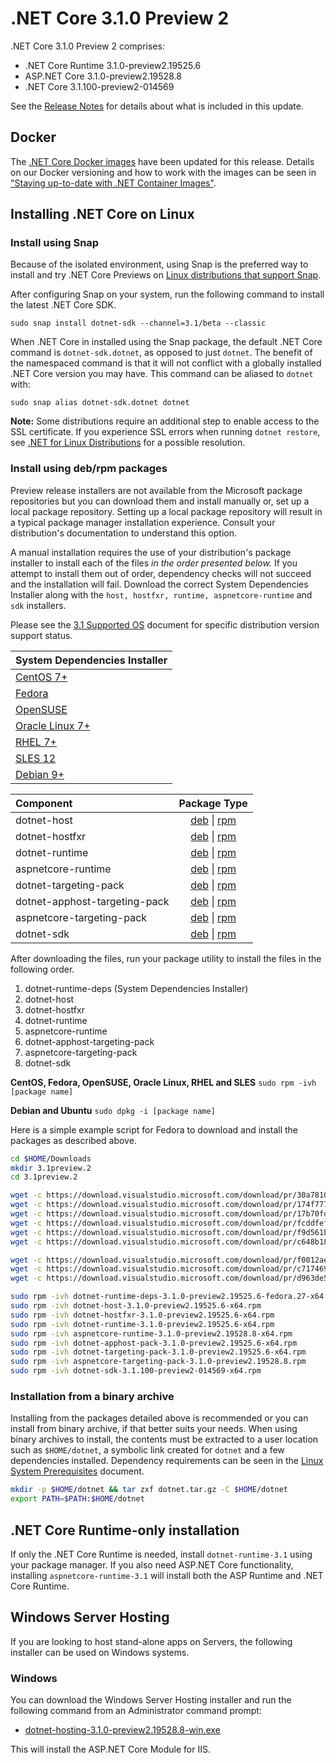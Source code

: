# .NET Core 3.1.0 Preview 2

.NET Core 3.1.0 Preview 2 comprises:

* .NET Core Runtime 3.1.0-preview2.19525.6
* ASP.NET Core 3.1.0-preview2.19528.8
* .NET Core 3.1.100-preview2-014569

See the [Release Notes](3.1.0-preview2) for details about what is included in this update.

## Docker

The [.NET Core Docker images](https://hub.docker.com/r/microsoft/dotnet/) have been updated for this release. Details on our Docker versioning and how to work with the images can be seen in ["Staying up-to-date with .NET Container Images"](https://devblogs.microsoft.com/dotnet/staying-up-to-date-with-net-container-images/).

## Installing .NET Core on Linux

### Install using Snap

Because of the isolated environment, using Snap is the preferred way to install and try .NET Core Previews on [Linux distributions that support Snap](https://docs.snapcraft.io/installing-snapd/6735).

After configuring Snap on your system, run the following command to install the latest .NET Core SDK.

`sudo snap install dotnet-sdk --channel=3.1/beta --classic`

When .NET Core in installed using the Snap package, the default .NET Core command is `dotnet-sdk.dotnet`, as opposed to just `dotnet`. The benefit of the namespaced command is that it will not conflict with a globally installed .NET Core version you may have. This command can be aliased to `dotnet` with:

`sudo snap alias dotnet-sdk.dotnet dotnet`

**Note:** Some distributions require an additional step to enable access to the SSL certificate. If you experience SSL errors when running `dotnet restore`, see [.NET for Linux Distributions](../../../linux.md) for a possible resolution.

### Install using deb/rpm packages

Preview release installers are not available from the Microsoft package repositories but you can download them and install manually or, set up a local package repository. Setting up a local package repository will result in a typical package manager installation experience. Consult your distribution's documentation to understand this option.

A manual installation requires the use of your distribution's package installer to install each of the files *in the order presented below.* If you attempt to install them out of order, dependency checks will not succeed and the installation will fail. Download the correct System Dependencies Installer along with the `host, hostfxr, runtime, aspnetcore-runtime` and `sdk` installers.

Please see the [3.1 Supported OS](../../3.1-supported-os.md) document for specific distribution version support status.

| **System Dependencies Installer** |
| :-- |
| [CentOS 7+][dotnet-runtime-deps-centos.7-x64.rpm] |
| [Fedora][dotnet-runtime-deps-fedora.27-x64.rpm] |
| [OpenSUSE][dotnet-runtime-deps-opensuse.42-x64.rpm] |
| [Oracle Linux 7+][dotnet-runtime-deps-oraclelinux.7-x64.rpm] |
| [RHEL 7+][dotnet-runtime-deps-rhel.7-x64.rpm] |
| [SLES 12][dotnet-runtime-deps-sles.12-x64.rpm] |
| [Debian 9+][dotnet-runtime-deps-x64.deb] |

| **Component** | **Package Type** |
| :--- | :---: |
| dotnet-host | [deb][dotnet-host-x64.deb] \| [rpm][dotnet-host-x64.rpm] |
| dotnet-hostfxr | [deb][dotnet-hostfxr-x64.deb] \| [rpm][dotnet-hostfxr-x64.rpm] |
| dotnet-runtime | [deb][dotnet-runtime-x64.deb] \| [rpm][dotnet-runtime-x64.rpm] |
| aspnetcore-runtime | [deb][aspnetcore-runtime-x64.deb] \| [rpm][aspnetcore-runtime-x64.rpm] |
| dotnet-targeting-pack | [deb][dotnet-targeting-pack-x64.deb] \| [rpm][dotnet-targeting-pack-x64.rpm] |
| dotnet-apphost-targeting-pack | [deb][dotnet-apphost-pack-x64.deb] \| [rpm][dotnet-apphost-pack-x64.rpm] |
| aspnetcore-targeting-pack | [deb][aspnetcore-targeting-pack.deb] \| [rpm][aspnetcore-targeting-pack.rpm] |
| dotnet-sdk | [deb][dotnet-sdk-x64.deb] \| [rpm][dotnet-sdk-x64.rpm] |

After downloading the files, run your package utility to install the files in the following order.

1. dotnet-runtime-deps (System Dependencies Installer)
2. dotnet-host
3. dotnet-hostfxr
4. dotnet-runtime
5. aspnetcore-runtime
7. dotnet-apphost-targeting-pack
8. aspnetcore-targeting-pack
9. dotnet-sdk

**CentOS, Fedora, OpenSUSE, Oracle Linux, RHEL and SLES**
`sudo rpm -ivh [package name]`

**Debian and Ubuntu**
`sudo dpkg -i [package name]`

Here is a simple example script for Fedora to download and install the packages as described above.

``` bash
cd $HOME/Downloads
mkdir 3.1preview.2
cd 3.1preview.2

wget -c https://download.visualstudio.microsoft.com/download/pr/30a7810b-cb7f-4377-9e46-9db875637699/2dd0afd204dc43f42ded34565640cc11/dotnet-host-3.1.0-preview2.19525.6-x64.rpm
wget -c https://download.visualstudio.microsoft.com/download/pr/174f777c-bbc1-409a-b51e-c0d2250d0a79/46a625142acc9d2d0bd0f13acfea3d1d/dotnet-hostfxr-3.1.0-preview2.19525.6-x64.rpm
wget -c https://download.visualstudio.microsoft.com/download/pr/17b70fd0-2b1f-4448-a4d5-28efe7fe115b/c975d2870e091e3fd334d36fe218180c/dotnet-runtime-3.1.0-preview2.19525.6-x64.rpm
wget -c https://download.visualstudio.microsoft.com/download/pr/fcddfef8-5c64-4387-ba91-9f94d092f910/d70dab38f6fdb5781c7d08543e5eee9e/dotnet-runtime-deps-3.1.0-preview2.19525.6-fedora.27-x64.rpm
wget -c https://download.visualstudio.microsoft.com/download/pr/f9d561b6-ad0d-4b1a-be2b-052584f00520/aa7fe52c5c4768857fdefff4bcdc2807/aspnetcore-runtime-3.1.0-preview2.19528.8-x64.rpm
wget -c https://download.visualstudio.microsoft.com/download/pr/c648b18a-652c-457c-ae2e-7e1694ce836b/14071cdedf699aa813186a03da93c9c9/dotnet-sdk-3.1.100-preview2-014569-x64.rpm

wget -c https://download.visualstudio.microsoft.com/download/pr/f0012aef-9283-4326-aa51-c658f2df684c/1925c15e8d2f6f732287564b2fbb2608/dotnet-apphost-pack-3.1.0-preview2.19525.6-x64.rpm
wget -c https://download.visualstudio.microsoft.com/download/pr/c7174696-7241-4e17-bd21-7028ae4b59a8/e32568277bb3d11d66fd331f7a9b7be0/dotnet-targeting-pack-3.1.0-preview2.19525.6-x64.rpm
wget -c https://download.visualstudio.microsoft.com/download/pr/d963de53-0890-4eef-87c5-ef7213ff53d9/8e6a88a7f70da92544e361268ed54afe/aspnetcore-targeting-pack-3.1.0-preview2.19528.8.rpm

sudo rpm -ivh dotnet-runtime-deps-3.1.0-preview2.19525.6-fedora.27-x64.rpm
sudo rpm -ivh dotnet-host-3.1.0-preview2.19525.6-x64.rpm
sudo rpm -ivh dotnet-hostfxr-3.1.0-preview2.19525.6-x64.rpm
sudo rpm -ivh dotnet-runtime-3.1.0-preview2.19525.6-x64.rpm
sudo rpm -ivh aspnetcore-runtime-3.1.0-preview2.19528.8-x64.rpm
sudo rpm -ivh dotnet-apphost-pack-3.1.0-preview2.19525.6-x64.rpm
sudo rpm -ivh dotnet-targeting-pack-3.1.0-preview2.19525.6-x64.rpm
sudo rpm -ivh aspnetcore-targeting-pack-3.1.0-preview2.19528.8.rpm
sudo rpm -ivh dotnet-sdk-3.1.100-preview2-014569-x64.rpm
```

### Installation from a binary archive

Installing from the packages detailed above is recommended or you can install from binary archive, if that better suits your needs. When using binary archives to install, the contents must be extracted to a user location such as `$HOME/dotnet`, a symbolic link created for `dotnet` and a few dependencies installed. Dependency requirements can be seen in the [Linux System Prerequisites](../linux-packages.md) document.

```bash
mkdir -p $HOME/dotnet && tar zxf dotnet.tar.gz -C $HOME/dotnet
export PATH=$PATH:$HOME/dotnet
```

## .NET Core Runtime-only installation

If only the .NET Core Runtime is needed, install `dotnet-runtime-3.1` using your package manager. If you also need ASP.NET Core functionality, installing `aspnetcore-runtime-3.1` will install both the ASP Runtime and .NET Core Runtime.

## Windows Server Hosting

If you are looking to host stand-alone apps on Servers, the following installer can be used on Windows systems.

### Windows

You can download the Windows Server Hosting installer and run the following command from an Administrator command prompt:

* [dotnet-hosting-3.1.0-preview2.19528.8-win.exe][dotnet-hosting-win.exe]

This will install the ASP.NET Core Module for IIS.

[blob-runtime]: https://dotnetcli.blob.core.windows.net/dotnet/Runtime/
[blob-sdk]: https://dotnetcli.blob.core.windows.net/dotnet/Sdk/
[release-notes]: 3.1.0-preview2.md

[checksums-runtime]: https://dotnetcli.blob.core.windows.net/dotnet/checksums/3.1.0-preview2-sha.txt
[checksums-sdk]: https://dotnetcli.blob.core.windows.net/dotnet/checksums/3.1.0-preview2-sha.txt

[linux-install]: https://learn.microsoft.com/dotnet/core/install/linux

[dotnet-blog]: https://devblogs.microsoft.com/dotnet/announcing-net-core-3-1-preview-2/
[aspnet-blog]: https://devblogs.microsoft.com/aspnet/asp-net-core-and-blazor-updates-in-net-core-3-1-preview-2/

[aspnet_bugs]: https://github.com/aspnet/AspNetCore/issues?q=is%3Aissue+milestone%3A3.1.0-preview2+label%3ADone+label%3Abug
[aspnet_features]: https://github.com/aspnet/AspNetCore/issues?q=is%3Aissue+milestone%3A3.1.0-preview2+label%3ADone+label%3Aenhancement
[coreclr_bugs]: https://github.com/dotnet/coreclr/issues?utf8=%E2%9C%93&q=is%3Aissue+milestone%3A3.1+label%3Abug+
[coreclr_features]: https://github.com/dotnet/coreclr/issues?q=is%3Aissue+milestone%3A3.1+label%3Aenhancement
[corefx_bugs]: https://github.com/dotnet/corefx/issues?q=is%3Aissue+milestone%3A3.1+label%3Abug
[corefx_features]: https://github.com/dotnet/corefx/issues?q=is%3Aissue+milestone%3A3.1+label%3Aenhancement

[//]: # ( Runtime 3.1.0-preview2.19525.6)
[dotnet-apphost-pack-x64.deb]: https://download.visualstudio.microsoft.com/download/pr/c89f2d8a-f497-4ec6-b5f1-358b3e2432a7/b182d8bdacb2b88451da0a47ce4a18bc/dotnet-apphost-pack-3.1.0-preview2.19525.6-x64.deb
[dotnet-apphost-pack-x64.rpm]: https://download.visualstudio.microsoft.com/download/pr/f0012aef-9283-4326-aa51-c658f2df684c/1925c15e8d2f6f732287564b2fbb2608/dotnet-apphost-pack-3.1.0-preview2.19525.6-x64.rpm
[dotnet-host-x64.deb]: https://download.visualstudio.microsoft.com/download/pr/a03d8cd1-6b91-4cb5-81d5-45adf65aec77/dcedc51936441038ded0ade8a31ad56e/dotnet-host-3.1.0-preview2.19525.6-x64.deb
[dotnet-host-x64.rpm]: https://download.visualstudio.microsoft.com/download/pr/30a7810b-cb7f-4377-9e46-9db875637699/2dd0afd204dc43f42ded34565640cc11/dotnet-host-3.1.0-preview2.19525.6-x64.rpm
[dotnet-hostfxr-x64.deb]: https://download.visualstudio.microsoft.com/download/pr/f344a3ff-4519-4aa0-be3b-16e894666fb3/1ab085b1ee75b1ba95a714ac2b67e8fb/dotnet-hostfxr-3.1.0-preview2.19525.6-x64.deb
[dotnet-hostfxr-x64.rpm]: https://download.visualstudio.microsoft.com/download/pr/174f777c-bbc1-409a-b51e-c0d2250d0a79/46a625142acc9d2d0bd0f13acfea3d1d/dotnet-hostfxr-3.1.0-preview2.19525.6-x64.rpm
[dotnet-hosting-win.exe]: https://download.visualstudio.microsoft.com/download/pr/7e27e2a5-9ede-4a0b-8387-a5c44fd8b50a/985a970be392d1bb4cdebc844e32ee13/dotnet-hosting-3.1.0-preview2.19528.8-win.exe
[dotnet-runtime-linux-arm.tar.gz]: https://download.visualstudio.microsoft.com/download/pr/37515e6a-0a74-4390-88d5-9ea9652ea78a/f55d1e68fb7b54c4a29064e790c08e82/dotnet-runtime-3.1.0-preview2.19525.6-linux-arm.tar.gz
[dotnet-runtime-linux-arm64.tar.gz]: https://download.visualstudio.microsoft.com/download/pr/45ef007b-3673-45d7-9469-174f2803bfaa/fddebc8ec9f6f97d8d817d8ac8cbe40c/dotnet-runtime-3.1.0-preview2.19525.6-linux-arm64.tar.gz
[dotnet-runtime-linux-musl-x64.tar.gz]: https://download.visualstudio.microsoft.com/download/pr/ad8f0d23-e460-4532-9a96-a9a0ff30c9e4/48d5ba07a631f826883251aaff052641/dotnet-runtime-3.1.0-preview2.19525.6-linux-musl-x64.tar.gz
[dotnet-runtime-linux-x64.tar.gz]: https://download.visualstudio.microsoft.com/download/pr/19c96f8a-ffd4-4ccb-8782-593a554a9e27/76af54284b02822f3a51dcb00ce047ef/dotnet-runtime-3.1.0-preview2.19525.6-linux-x64.tar.gz
[dotnet-runtime-osx-x64.pkg]: https://download.visualstudio.microsoft.com/download/pr/5e2601a0-098a-465e-af04-c1e5f89edac4/5def2619786cb2d4c885c6750024e814/dotnet-runtime-3.1.0-preview2.19525.6-osx-x64.pkg
[dotnet-runtime-osx-x64.tar.gz]: https://download.visualstudio.microsoft.com/download/pr/95ab461f-cad7-4202-a99f-29d06be271db/8ee8ef495930c1830474144c9cbe8425/dotnet-runtime-3.1.0-preview2.19525.6-osx-x64.tar.gz
[dotnet-runtime-rhel.6-x64.tar.gz]: https://download.visualstudio.microsoft.com/download/pr/d5ef32ef-be96-4dea-bd86-977ec45bd159/9084385ee5ba825fb55996e5a61309c8/dotnet-runtime-3.1.0-preview2.19525.6-rhel.6-x64.tar.gz
[dotnet-runtime-win-arm.zip]: https://download.visualstudio.microsoft.com/download/pr/a24b85c2-27c4-4418-aa2e-a9a27d4e6a79/a047506706c3ca50792103649cda18a2/dotnet-runtime-3.1.0-preview2.19525.6-win-arm.zip
[dotnet-runtime-win-x64.exe]: https://download.visualstudio.microsoft.com/download/pr/5edf195b-e862-4d1a-be83-0647d1221103/ad679931c06ddda5411def5d5ca48f0c/dotnet-runtime-3.1.0-preview2.19525.6-win-x64.exe
[dotnet-runtime-win-x64.zip]: https://download.visualstudio.microsoft.com/download/pr/66a6f4c9-6674-486d-9cca-579525f65ffb/ea8fce75c79f984de5f0e89589484ca7/dotnet-runtime-3.1.0-preview2.19525.6-win-x64.zip
[dotnet-runtime-win-x86.exe]: https://download.visualstudio.microsoft.com/download/pr/3f750d63-dc32-4f9f-9627-5ed761b2bfe5/dbf2228783a84a76ac3604ad04c49afe/dotnet-runtime-3.1.0-preview2.19525.6-win-x86.exe
[dotnet-runtime-win-x86.zip]: https://download.visualstudio.microsoft.com/download/pr/6079aca0-1ee6-4e2c-a85f-285357ef8a83/7799fcc2d19f9d1cb486e054f5306f9f/dotnet-runtime-3.1.0-preview2.19525.6-win-x86.zip
[dotnet-runtime-x64.deb]: https://download.visualstudio.microsoft.com/download/pr/d2a3a991-4175-453a-a3c8-01e21b2d08a8/41829ba3b2aaf146e843e428bcc4dc3e/dotnet-runtime-3.1.0-preview2.19525.6-x64.deb
[dotnet-runtime-x64.rpm]: https://download.visualstudio.microsoft.com/download/pr/17b70fd0-2b1f-4448-a4d5-28efe7fe115b/c975d2870e091e3fd334d36fe218180c/dotnet-runtime-3.1.0-preview2.19525.6-x64.rpm
[dotnet-runtime-deps-centos.7-x64.rpm]: https://download.visualstudio.microsoft.com/download/pr/88f18c17-7815-4fb8-aefc-c6e567fc7b9e/75a4b6d00fbc1a5d4307f95457dbe9b8/dotnet-runtime-deps-3.1.0-preview2.19525.6-centos.7-x64.rpm
[dotnet-runtime-deps-fedora.27-x64.rpm]: https://download.visualstudio.microsoft.com/download/pr/fcddfef8-5c64-4387-ba91-9f94d092f910/d70dab38f6fdb5781c7d08543e5eee9e/dotnet-runtime-deps-3.1.0-preview2.19525.6-fedora.27-x64.rpm
[dotnet-runtime-deps-opensuse.42-x64.rpm]: https://download.visualstudio.microsoft.com/download/pr/60253eb5-b7e8-4a1b-9cb5-f424603dd96c/95e6725c4980fb8f19d13a5183f12f7a/dotnet-runtime-deps-3.1.0-preview2.19525.6-opensuse.42-x64.rpm
[dotnet-runtime-deps-oraclelinux.7-x64.rpm]: https://download.visualstudio.microsoft.com/download/pr/f8bfa870-7cd7-49aa-b85f-dd5359285cc4/6cdf74017f6402f94aad47429f3d87b6/dotnet-runtime-deps-3.1.0-preview2.19525.6-oraclelinux.7-x64.rpm
[dotnet-runtime-deps-rhel.7-x64.rpm]: https://download.visualstudio.microsoft.com/download/pr/6f6e23f0-3d48-41cc-a977-7e91acbbc8e1/78799710edd4a56dd80c166539bb5eeb/dotnet-runtime-deps-3.1.0-preview2.19525.6-rhel.7-x64.rpm
[dotnet-runtime-deps-sles.12-x64.rpm]: https://download.visualstudio.microsoft.com/download/pr/26c7d181-9bfd-43ba-a297-7d260ba0b8a9/fbc2f829514fff10489085aaedec5c1e/dotnet-runtime-deps-3.1.0-preview2.19525.6-sles.12-x64.rpm
[dotnet-runtime-deps-x64.deb]: https://download.visualstudio.microsoft.com/download/pr/282788e7-dda0-49f2-8d29-b54f9ae92af6/15e2cc96574eb2963bee348161db3840/dotnet-runtime-deps-3.1.0-preview2.19525.6-x64.deb
[dotnet-targeting-pack-x64.deb]: https://download.visualstudio.microsoft.com/download/pr/e98a8229-3c08-4f4e-9247-ce4de55df975/6049dc87c9657c820923001d6babf009/dotnet-targeting-pack-3.1.0-preview2.19525.6-x64.deb
[dotnet-targeting-pack-x64.rpm]: https://download.visualstudio.microsoft.com/download/pr/c7174696-7241-4e17-bd21-7028ae4b59a8/e32568277bb3d11d66fd331f7a9b7be0/dotnet-targeting-pack-3.1.0-preview2.19525.6-x64.rpm
[windowsdesktop-runtime-win-x64.exe]: https://download.visualstudio.microsoft.com/download/pr/167f2f9d-1b1b-4e44-b4a8-1518efe764d6/877eeeae2a0c9c7159647759c526f715/windowsdesktop-runtime-3.1.0-preview2.19525.6-win-x64.exe
[windowsdesktop-runtime-win-x86.exe]: https://download.visualstudio.microsoft.com/download/pr/19160e04-1d89-4e01-b865-170d7f0371e8/56268af21bd84934ef1d6def63417d68/windowsdesktop-runtime-3.1.0-preview2.19525.6-win-x86.exe

[//]: # ( ASP 3.1.0-preview2.19528.8)
[aspnetcore-runtime-linux-arm.tar.gz]: https://download.visualstudio.microsoft.com/download/pr/6859fb0b-f745-4bbc-80b3-8519e91c0211/b09fddb1bd63a59b533153479088705e/aspnetcore-runtime-3.1.0-preview2.19528.8-linux-arm.tar.gz
[aspnetcore-runtime-linux-arm64.tar.gz]: https://download.visualstudio.microsoft.com/download/pr/8082a589-b816-43b7-ba26-bce339fd5436/d0e5a63b767e25971ac34a3ce712dd23/aspnetcore-runtime-3.1.0-preview2.19528.8-linux-arm64.tar.gz
[aspnetcore-runtime-linux-musl-x64.tar.gz]: https://download.visualstudio.microsoft.com/download/pr/3f112318-fc61-4405-b616-ab6e3fef5154/f53918791c9b420d21e85599f6ac3a0b/aspnetcore-runtime-3.1.0-preview2.19528.8-linux-musl-x64.tar.gz
[aspnetcore-runtime-linux-x64.tar.gz]: https://download.visualstudio.microsoft.com/download/pr/476a6956-9b31-43f6-bc06-e43e090c1d29/2ffe100cd8c6f4a8793745fbd0fdeb20/aspnetcore-runtime-3.1.0-preview2.19528.8-linux-x64.tar.gz
[aspnetcore-runtime-osx-x64.tar.gz]: https://download.visualstudio.microsoft.com/download/pr/465714e1-48dd-4ff6-a2b7-d6331794dcb3/73a41666ca7fbe330a15efecda4509ef/aspnetcore-runtime-3.1.0-preview2.19528.8-osx-x64.tar.gz
[aspnetcore-runtime-rh.rhel.7-x64.rpm]: https://download.visualstudio.microsoft.com/download/pr/01d88959-f68a-47b8-b794-e0a37c243d33/5b70fd1e82ea0a84eba68b11433fd2c8/aspnetcore-runtime-3.1.0-preview2.19528.8-rh.rhel.7-x64.rpm
[aspnetcore-runtime-win-arm.zip]: https://download.visualstudio.microsoft.com/download/pr/8f101640-ad24-4c6e-be85-7a68541421a9/eca46cf2c648012ebf8461fc1a351631/aspnetcore-runtime-3.1.0-preview2.19528.8-win-arm.zip
[aspnetcore-runtime-win-x64.exe]: https://download.visualstudio.microsoft.com/download/pr/10e9645f-408b-42d9-84d2-0385dc5b9d8e/4dfe73622c27826403f4349e0f2f1edf/aspnetcore-runtime-3.1.0-preview2.19528.8-win-x64.exe
[aspnetcore-runtime-win-x64.zip]: https://download.visualstudio.microsoft.com/download/pr/94ad3071-868a-47c5-8b45-0c9ce3a1cffb/0a775d3601b136441534e00a4ad3ce90/aspnetcore-runtime-3.1.0-preview2.19528.8-win-x64.zip
[aspnetcore-runtime-win-x86.exe]: https://download.visualstudio.microsoft.com/download/pr/a456b549-a42d-462b-ad54-fbd2765b76cc/e351aa362d2cb2d43c8f463c2b48d8c6/aspnetcore-runtime-3.1.0-preview2.19528.8-win-x86.exe
[aspnetcore-runtime-win-x86.zip]: https://download.visualstudio.microsoft.com/download/pr/eda223c6-3c79-46fb-b699-5cb83ecbdf68/82f5dc0ef1bd661879bd638d61851e70/aspnetcore-runtime-3.1.0-preview2.19528.8-win-x86.zip
[aspnetcore-runtime-x64.deb]: https://download.visualstudio.microsoft.com/download/pr/2869dc17-197d-4f5c-8b7f-402c92cf404e/26a7890b01c30893fb5e6940bc6fcd48/aspnetcore-runtime-3.1.0-preview2.19528.8-x64.deb
[aspnetcore-runtime-x64.rpm]: https://download.visualstudio.microsoft.com/download/pr/f9d561b6-ad0d-4b1a-be2b-052584f00520/aa7fe52c5c4768857fdefff4bcdc2807/aspnetcore-runtime-3.1.0-preview2.19528.8-x64.rpm
[aspnetcore-targeting-pack.deb]: https://download.visualstudio.microsoft.com/download/pr/64dd71ba-dd50-445f-9b01-f6d21219269f/428c006b31a04c598ee8b0a5b1651c1c/aspnetcore-targeting-pack-3.1.0-preview2.19528.8.deb
[aspnetcore-targeting-pack.rpm]: https://download.visualstudio.microsoft.com/download/pr/d963de53-0890-4eef-87c5-ef7213ff53d9/8e6a88a7f70da92544e361268ed54afe/aspnetcore-targeting-pack-3.1.0-preview2.19528.8.rpm
[dotnet-hosting-win.exe]: https://download.visualstudio.microsoft.com/download/pr/7e27e2a5-9ede-4a0b-8387-a5c44fd8b50a/985a970be392d1bb4cdebc844e32ee13/dotnet-hosting-3.1.0-preview2.19528.8-win.exe

[//]: # ( SDK 3.1.100-preview2-014569 )
[dotnet-sdk-linux-arm.tar.gz]: https://download.visualstudio.microsoft.com/download/pr/5bfd9b63-28f6-4f3d-a6e4-7f0484c45676/10bb6e66dbf26be198adf757fdeecdb1/dotnet-sdk-3.1.100-preview2-014569-linux-arm.tar.gz
[dotnet-sdk-linux-arm64.tar.gz]: https://download.visualstudio.microsoft.com/download/pr/c8ddbc47-4fe0-4a92-897a-38e6f7ca8e05/6288d9250287b56214179afb984bd947/dotnet-sdk-3.1.100-preview2-014569-linux-arm64.tar.gz
[dotnet-sdk-linux-musl-x64.tar.gz]: https://download.visualstudio.microsoft.com/download/pr/2215959a-9da2-470c-9c85-ae254cf4c189/d6631389adb5c4ca23a2cdfff0feec2f/dotnet-sdk-3.1.100-preview2-014569-linux-musl-x64.tar.gz
[dotnet-sdk-linux-x64.tar.gz]: https://download.visualstudio.microsoft.com/download/pr/cea4281b-84fa-428a-a73a-f0c3b89a9590/249ddf191b2dd37c4a53ac3bc383ec8a/dotnet-sdk-3.1.100-preview2-014569-linux-x64.tar.gz
[dotnet-sdk-osx-x64.pkg]: https://download.visualstudio.microsoft.com/download/pr/c1173b3e-3a33-43eb-b58b-95746bd185e2/d5bd9faa976ded5ff5a7b213ab04ea3c/dotnet-sdk-3.1.100-preview2-014569-osx-x64.pkg
[dotnet-sdk-osx-x64.tar.gz]: https://download.visualstudio.microsoft.com/download/pr/10849a7b-0617-49c9-96a2-d5b342648605/ec035ba49342820c1a47485ce325f51c/dotnet-sdk-3.1.100-preview2-014569-osx-x64.tar.gz
[dotnet-sdk-rhel.6-x64.tar.gz]: https://download.visualstudio.microsoft.com/download/pr/bd36fba6-f0e1-43ce-94a5-429c471f5abb/4cd685437d2443bf81a92de43d8719cb/dotnet-sdk-3.1.100-preview2-014569-rhel.6-x64.tar.gz
[dotnet-sdk-win-arm.zip]: https://download.visualstudio.microsoft.com/download/pr/168a3f42-9e80-44d2-a11d-c673ed4ceb94/1d93750f031ee560dc9ec7b04ce52cf6/dotnet-sdk-3.1.100-preview2-014569-win-arm.zip
[dotnet-sdk-win-x64.exe]: https://download.visualstudio.microsoft.com/download/pr/5099acf7-57e9-4587-b1df-452c39d078bb/2b48609f08a05ddf0cde1eb405a306e0/dotnet-sdk-3.1.100-preview2-014569-win-x64.exe
[dotnet-sdk-win-x64.zip]: https://download.visualstudio.microsoft.com/download/pr/ed1ec86a-b4e2-4ab1-9b3d-05ca4dfb84a7/77a64d861398884947add508f3d5b735/dotnet-sdk-3.1.100-preview2-014569-win-x64.zip
[dotnet-sdk-win-x86.exe]: https://download.visualstudio.microsoft.com/download/pr/9a9ab60e-75f4-44a3-bdc3-21de80fe27d6/7fcf311ce316542af827015e5457b6b9/dotnet-sdk-3.1.100-preview2-014569-win-x86.exe
[dotnet-sdk-win-x86.zip]: https://download.visualstudio.microsoft.com/download/pr/76f5f5b5-3ea9-49be-bd92-566e9a61375f/39cbfd29696a1d79e894f57812e8a438/dotnet-sdk-3.1.100-preview2-014569-win-x86.zip
[dotnet-sdk-x64.deb]: https://download.visualstudio.microsoft.com/download/pr/0ce05952-110b-476e-86d6-14707cec0c76/cab1597c6fbfb6395202d92ac77108d6/dotnet-sdk-3.1.100-preview2-014569-x64.deb
[dotnet-sdk-x64.rpm]: https://download.visualstudio.microsoft.com/download/pr/c648b18a-652c-457c-ae2e-7e1694ce836b/14071cdedf699aa813186a03da93c9c9/dotnet-sdk-3.1.100-preview2-014569-x64.rpm
